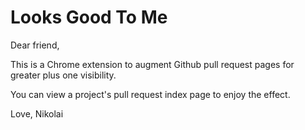 Looks Good To Me
================

Dear friend,

This is a Chrome extension to augment Github pull request pages for greater plus one visibility.

You can view a project's pull request index page to enjoy the effect.

Love,
Nikolai
